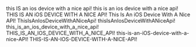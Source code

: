this IS an ios device with a nice api!
this is an ios device with a nice api!
THIS IS AN iOS DEVICE WITH A NICE API!
This Is An iOS Device With A Nice API!
ThisIsAnIosDeviceWithANiceApi!
thisIsAnIosDeviceWithANiceApi!
this_is_an_ios_device_with_a_nice_api!
THIS_IS_AN_IOS_DEVICE_WITH_A_NICE_API!
this-is-an-iOS-device-with-a-nice-API!
THIS-IS-AN-IOS-DEVICE-WITH-A-NICE-API!